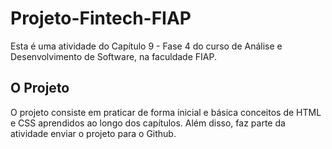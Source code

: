 # Projeto-Fintech-FIAP
Esta é uma atividade do Capítulo 9 - Fase 4 do curso de Análise e Desenvolvimento de Software, na faculdade FIAP.

## O Projeto
O projeto consiste em praticar de forma inicial e básica conceitos de HTML e CSS aprendidos ao longo dos capítulos. 
Além disso, faz parte da atividade enviar o projeto para o Github.
